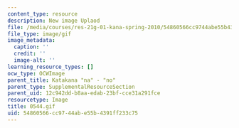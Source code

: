 ```yaml
---
content_type: resource
description: New image Uplaod
file: /media/courses/res-21g-01-kana-spring-2010/54860566cc9744abe55b4391ff233c75_0544.gif
file_type: image/gif
image_metadata:
  caption: ''
  credit: ''
  image-alt: ''
learning_resource_types: []
ocw_type: OCWImage
parent_title: Katakana "na" - "no"
parent_type: SupplementalResourceSection
parent_uid: 12c942dd-b8aa-edab-23bf-cce31a291fce
resourcetype: Image
title: 0544.gif
uid: 54860566-cc97-44ab-e55b-4391ff233c75
---
```

